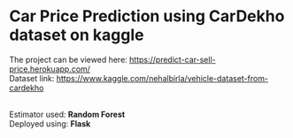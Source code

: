 # Car Price Prediction using CarDekho dataset on kaggle<br>

The project can be viewed here: https://predict-car-sell-price.herokuapp.com/<br>
Dataset link: https://www.kaggle.com/nehalbirla/vehicle-dataset-from-cardekho<br><br>

Estimator used: <b>Random Forest</b><br>
Deployed using: <b>Flask</b>


